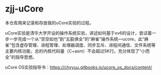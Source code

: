 # zjj-uCore
本仓库用来记录和存放我的uCore实验的过程。

uCore实验是清华大学开设的操作系统实验，讲述如何基于xv6的设计，尝试着一步一步完成一个从“空空如也”到“五脏俱全”的“麻雀”操作系统—ucore，此“麻雀”包含虚存管理、进程管理、处理器调度、同步互斥、进程间通信、文件系统等主要内核功能，总的内核代码量（C+asm）不会超过5K行。充分体现了“小而全”的指导思想。

uCore OS实验指导书：https://chyyuu.gitbooks.io/ucore_os_docs/content/
